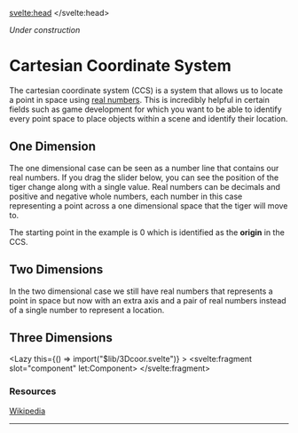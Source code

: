 <script>
import Lazy from "$lib/Lazy.svelte";
import OneD from "$lib/1Dcoor.svelte";
import TwoD from "$lib/2Dcoor.svelte";
</script>

<svelte:head>
	<title>Cartesian coordinates | Sergen Karaoglan</title>
	<meta name="description" content="Learn about cartesian coordinates" />
</svelte:head>

*Under construction*
# Cartesian Coordinate System
The cartesian coordinate system (CCS) is a system that allows us to locate a point in space using [real numbers](https://en.wikipedia.org/wiki/Cartesian_coordinate_system). This is incredibly helpful in certain fields such as game development for which you want to be able to identify every point space to place objects within a scene and identify their location.

## One Dimension

The one dimensional case can be seen as a number line that contains our real numbers. If you drag the slider below, you can see the position of the tiger change along with a single value. Real numbers can be decimals and positive and negative whole numbers, each number in this case representing a point across a one dimensional space that the tiger will move to.

<OneD />

The starting point in the example is 0 which is identified as the **origin** in the CCS.

## Two Dimensions
In the two dimensional case we still have real numbers that represents a point in space but now with an extra axis and a pair of real numbers instead of a single number to represent a location.

<TwoD />

## Three Dimensions
<Lazy
	this={() => import("$lib/3Dcoor.svelte")}
	>
	<svelte:fragment slot="component" let:Component>
		<Component />
	</svelte:fragment>
</Lazy>

### Resources
[Wikipedia](https://en.wikipedia.org/wiki/Cartesian_coordinate_system)

___